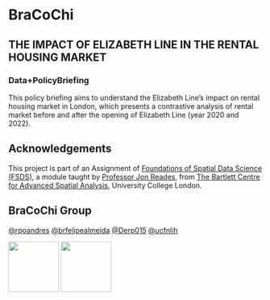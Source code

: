 # BraCoChi
## THE IMPACT OF ELIZABETH LINE IN THE RENTAL HOUSING MARKET
### Data+PolicyBriefing

This policy briefing aims to understand the Elizabeth Line’s impact on
rental housing market in London, which presents a contrastive analysis of rental
market before and after the opening of Elizabeth Line (year 2020 and 2022).

## Acknowledgements
This project is part of an Assignment of [Foundations of Spatial Data Science (FSDS)](https://github.com/jreades/fsds), a module taught by [Professor Jon Reades](https://github.com/jreades), from [The Bartlett Centre for Advanced Spatial Analysis](https://www.ucl.ac.uk/bartlett/casa/programmes), University College London.


## BraCoChi Group

[@rpoandres](https://github.com/rpoandres)
[@brfelipealmeida](https://github.com/brfelipealmeida)
[@Derp015](https://github.com/Derp015)
[@ucfnlih](https://github.com/ucfnlih)

<img src="readme_images/casalogo1_4-removebg-preview" width="100" > <img src="readme_images/bracochi2-removebg-preview" width="100" >
